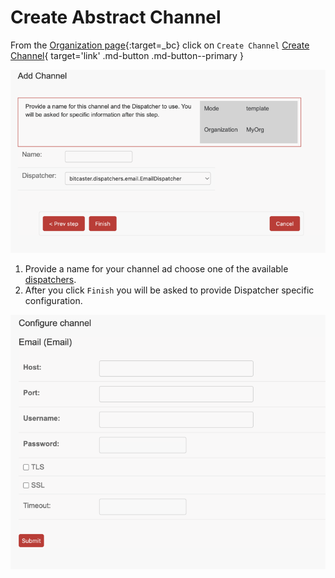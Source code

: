 # Create Abstract Channel


From the [Organization page](https://SERVER_ADDRESS/admin/bitcaster/organization/current/){:target=_bc} click on `Create Channel`
[Create Channel](https://SERVER_ADDRESS/admin/bitcaster/organization/current/){ target='link' .md-button .md-button--primary }

![Image](_screenshots/channels/template_create.png)


1. Provide a name for your channel ad choose one of the available [dispatchers](dispatchers.md).
1. After you click `Finish` you will be asked to provide Dispatcher specific configuration.


![Image](_screenshots/channels/template_configure.png)
